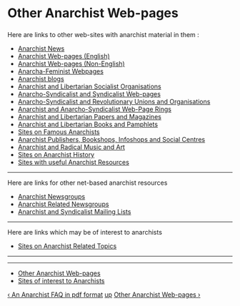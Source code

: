# Other Anarchist Web-pages

###

Here are links to other web-sites with anarchist material in them :

  * [ Anarchist News](alinks.md#news)
  * [ Anarchist Web-pages (English)](alinks.md#webpages)
  * [ Anarchist Web-pages (Non-English)](alinks.md#nonwebpages)
  * [ Anarcha-Feminist Webpages](alinks.md#anarchafem)
  * [ Anarchist blogs](alinks.md#blogs)
  * [ Anarchist and Libertarian Socialist Organisations](alinks.md#anarchorg)
  * [ Anarcho-Syndicalist and Syndicalist Web-pages](alinks.md#synpages)
  * [ Anarcho-Syndicalist and Revolutionary Unions and Organisations](alinks.md#syndicates)
  * [ Anarchist and Anarcho-Syndicalist Web-Page Rings](alinks.md#rings)
  * [ Anarchist and Libertarian Papers and Magazines](alinks.md#papers)
  * [ Anarchist and Libertarian Books and Pamphlets](alinks.md#books)
  * [ Sites on Famous Anarchists](alinks.md#people)
  * [ Anarchist Publishers, Bookshops, Infoshops and Social Centres](alinks.md#shops)
  * [ Anarchist and Radical Music and Art](alinks.md#music)
  * [ Sites on Anarchist History](alinks.md#history)
  * [ Sites with useful Anarchist Resources](alinks.md#resources)

  
---  
  
Here are links for other net-based anarchist resources

  * [ Anarchist Newsgroups](alinks.md#anarchonews)
  * [ Anarchist Related Newsgroups](alinks.md#othernews)
  * [ Anarchist and Syndicalist Mailing Lists](alinks.md#mail)

  
---  
  
Here are links which may be of interest to anarchists

  * [ Sites on Anarchist Related Topics](arlinks.md#other)

  
---  
  
* * *

  * [Other Anarchist Web-pages](alinks.md)
  * [Sites of interest to Anarchists](arlinks.md)

[‹ An Anarchist FAQ in pdf format](pdf.md "Go to previous page")
[up](index.md "Go to parent page") [Other Anarchist Web-pages ›](alinks.md
"Go to next page")

